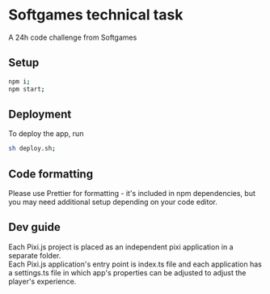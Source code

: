 # Softgames technical task

A 24h code challenge from Softgames

## Setup

```bash
npm i;
npm start;
```

## Deployment

To deploy the app, run

```bash
sh deploy.sh;
```

## Code formatting

Please use Prettier for formatting - it's included in npm dependencies, but you may need additional setup depending on your code editor.

## Dev guide

Each Pixi.js project is placed as an independent pixi application in a separate folder.  
Each Pixi.js application's entry point is index.ts file and each application has a settings.ts file in which app's properties can be adjusted to adjust the player's experience.
